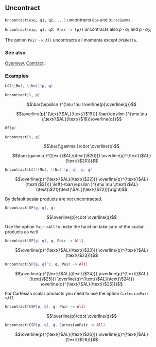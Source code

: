 ## Uncontract

`Uncontract[exp, q1, q2, ...]` uncontracts `Eps` and `DiracGamma`.

`Uncontract[exp, q1, q2, Pair -> {p}]` uncontracts also $p \cdot q_1$ and $p \cdot q_2$; 

The option `Pair -> All` uncontracts all momenta except `OPEDelta`.

### See also

[Overview](Extra/FeynCalc.md), [Contract](Contract.md).

### Examples

```mathematica
LC[\[Mu], \[Nu]][p, q] 
 
Uncontract[%, p]
```

$$\bar{\epsilon }^{\mu \nu \overline{p}\overline{q}}$$

$$\overline{p}^{\text{\$AL}(\text{\$19})} \bar{\epsilon }^{\mu \nu \;\text{\$AL}(\text{\$19})\overline{q}}$$

```mathematica
GS[p] 
 
Uncontract[%, p]
```

$$\bar{\gamma }\cdot \overline{p}$$

$$\bar{\gamma }^{\text{\$AL}(\text{\$20})} \overline{p}^{\text{\$AL}(\text{\$20})}$$

```mathematica
Uncontract[LC[\[Mu], \[Nu]][p, q], p, q]
```

$$\overline{p}^{\text{\$AL}(\text{\$22})} \overline{q}^{\text{\$AL}(\text{\$21})} \left(-\bar{\epsilon }^{\mu \nu \;\text{\$AL}(\text{\$21})\text{\$AL}(\text{\$22})}\right)$$

By default scalar products are not uncontracted.

```mathematica
Uncontract[SP[p, q], q]
```

$$\overline{p}\cdot \overline{q}$$

Use the option `Pair->All` to make the function take care of the scalar products as well

```mathematica
Uncontract[SP[p, q], q, Pair -> All]
```

$$\overline{p}^{\text{\$AL}(\text{\$23})} \overline{q}^{\text{\$AL}(\text{\$23})}$$

```mathematica
Uncontract[SP[p, q]^2, q, Pair -> All]
```

$$\overline{p}^{\text{\$AL}(\text{\$24})} \overline{p}^{\text{\$AL}(\text{\$25})} \overline{q}^{\text{\$AL}(\text{\$24})} \overline{q}^{\text{\$AL}(\text{\$25})}$$

For Cartesian scalar products you need to use the option `CartesianPair->All`

```mathematica
Uncontract[CSP[p, q], q, Pair -> All]
```

$$\overline{p}\cdot \overline{q}$$

```mathematica
Uncontract[CSP[p, q], q, CartesianPair -> All]
```

$$\overline{p}^{\text{\$AL}(\text{\$26})} \overline{q}^{\text{\$AL}(\text{\$26})}$$